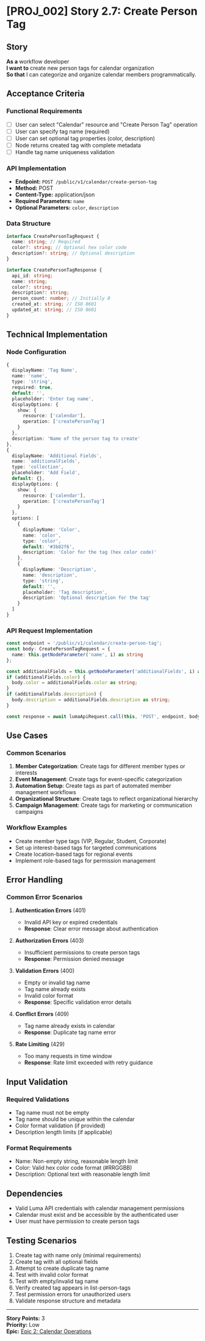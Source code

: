 # [PROJ_002] Story 2.7: Create Person Tag

## Story
**As a** workflow developer  
**I want to** create new person tags for calendar organization  
**So that** I can categorize and organize calendar members programmatically.

## Acceptance Criteria

### Functional Requirements
- [ ] User can select "Calendar" resource and "Create Person Tag" operation
- [ ] User can specify tag name (required)
- [ ] User can set optional tag properties (color, description)
- [ ] Node returns created tag with complete metadata
- [ ] Handle tag name uniqueness validation

### API Implementation
- **Endpoint:** `POST /public/v1/calendar/create-person-tag`
- **Method:** POST
- **Content-Type:** application/json
- **Required Parameters:** `name`
- **Optional Parameters:** `color`, `description`

### Data Structure
```typescript
interface CreatePersonTagRequest {
  name: string; // Required
  color?: string; // Optional hex color code
  description?: string; // Optional description
}

interface CreatePersonTagResponse {
  api_id: string;
  name: string;
  color?: string;
  description?: string;
  person_count: number; // Initially 0
  created_at: string; // ISO 8601
  updated_at: string; // ISO 8601
}
```

## Technical Implementation

### Node Configuration
```typescript
{
  displayName: 'Tag Name',
  name: 'name',
  type: 'string',
  required: true,
  default: '',
  placeholder: 'Enter tag name',
  displayOptions: {
    show: {
      resource: ['calendar'],
      operation: ['createPersonTag']
    }
  },
  description: 'Name of the person tag to create'
},
{
  displayName: 'Additional Fields',
  name: 'additionalFields',
  type: 'collection',
  placeholder: 'Add Field',
  default: {},
  displayOptions: {
    show: {
      resource: ['calendar'],
      operation: ['createPersonTag']
    }
  },
  options: [
    {
      displayName: 'Color',
      name: 'color',
      type: 'color',
      default: '#3b82f6',
      description: 'Color for the tag (hex color code)'
    },
    {
      displayName: 'Description',
      name: 'description',
      type: 'string',
      default: '',
      placeholder: 'Tag description',
      description: 'Optional description for the tag'
    }
  ]
}
```

### API Request Implementation
```typescript
const endpoint = '/public/v1/calendar/create-person-tag';
const body: CreatePersonTagRequest = {
  name: this.getNodeParameter('name', i) as string
};

const additionalFields = this.getNodeParameter('additionalFields', i) as IDataObject;
if (additionalFields.color) {
  body.color = additionalFields.color as string;
}
if (additionalFields.description) {
  body.description = additionalFields.description as string;
}

const response = await lumaApiRequest.call(this, 'POST', endpoint, body);
```

## Use Cases

### Common Scenarios
1. **Member Categorization**: Create tags for different member types or interests
2. **Event Management**: Create tags for event-specific categorization
3. **Automation Setup**: Create tags as part of automated member management workflows
4. **Organizational Structure**: Create tags to reflect organizational hierarchy
5. **Campaign Management**: Create tags for marketing or communication campaigns

### Workflow Examples
- Create member type tags (VIP, Regular, Student, Corporate)
- Set up interest-based tags for targeted communications
- Create location-based tags for regional events
- Implement role-based tags for permission management

## Error Handling

### Common Error Scenarios
1. **Authentication Errors** (401)
   - Invalid API key or expired credentials
   - **Response**: Clear error message about authentication

2. **Authorization Errors** (403)
   - Insufficient permissions to create person tags
   - **Response**: Permission denied message

3. **Validation Errors** (400)
   - Empty or invalid tag name
   - Tag name already exists
   - Invalid color format
   - **Response**: Specific validation error details

4. **Conflict Errors** (409)
   - Tag name already exists in calendar
   - **Response**: Duplicate tag name error

5. **Rate Limiting** (429)
   - Too many requests in time window
   - **Response**: Rate limit exceeded with retry guidance

## Input Validation

### Required Validations
- Tag name must not be empty
- Tag name should be unique within the calendar
- Color format validation (if provided)
- Description length limits (if applicable)

### Format Requirements
- Name: Non-empty string, reasonable length limit
- Color: Valid hex color code format (#RRGGBB)
- Description: Optional text with reasonable length limit

## Dependencies
- Valid Luma API credentials with calendar management permissions
- Calendar must exist and be accessible by the authenticated user
- User must have permission to create person tags

## Testing Scenarios
1. Create tag with name only (minimal requirements)
2. Create tag with all optional fields
3. Attempt to create duplicate tag name
4. Test with invalid color format
5. Test with empty/invalid tag name
6. Verify created tag appears in list-person-tags
7. Test permission errors for unauthorized users
8. Validate response structure and metadata

---

**Story Points:** 3  
**Priority:** Low  
**Epic:** [Epic 2: Calendar Operations](./epic.md)
